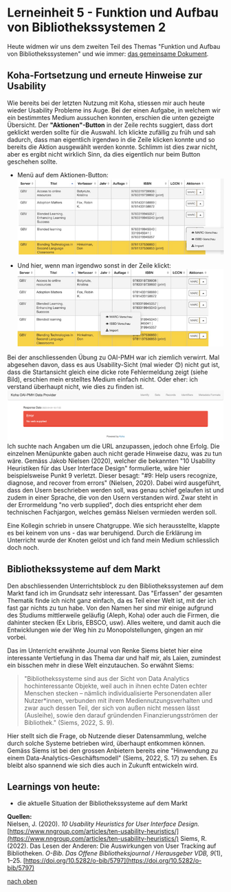 # Lerneinheit 5 - Funktion und Aufbau von Bibliothekssystemen 2

Heute widmen wir uns dem zweiten Teil des Themas "Funktion und Aufbau von Bibliothekssystemen" und wie immer: [das gemeinsame Dokument](https://pad.gwdg.de/NT85lsv_QIWjmPs18rQM_g). 

## Koha-Fortsetzung und erneute Hinweise zur Usability
Wie bereits bei der letzten Nutzung mit Koha, stiessen mir auch heute wieder Usability Probleme ins Auge. Bei der einen Aufgabe, in welchem wir ein bestimmtes Medium aussuchen konnten, erschien die unten gezeigte Übersicht. Der **"Aktionen"-Button** in der Zeile rechts suggiert, dass dort geklickt werden sollte für die Auswahl. Ich klickte zufällig zu früh und sah dadurch, dass man eigentlich irgendwo in die Zeile klicken konnte und so bereits die Aktion ausgewählt werden konnte. Schlimm ist dies zwar nicht, aber es ergibt nicht wirklich Sinn, da dies eigentlich nur beim Button geschehen sollte. 

* Menü auf dem Aktionen-Button:  
![Auswahl Aktion Nr 1](https://github.com/Sabs135/Lerntagebuch-BAIN/blob/main/img/Auswahl_Aktion_1.jpg?raw=true)  

* Und hier, wenn man irgendwo sonst in der Zeile klickt:  
![Auswahl Aktion Nr 2](https://github.com/Sabs135/Lerntagebuch-BAIN/blob/main/img/Auswahl_Aktion_2.jpg?raw=true)

Bei der anschliessenden Übung zu OAI-PMH war ich ziemlich verwirrt. Mal abgesehen davon, dass es aus Usability-Sicht (mal wieder 😊) nicht gut ist, dass die Startansicht gleich eine dicke rote Fehlermeldung zeigt (siehe Bild), erschien mein erstelltes Medium einfach nicht. Oder eher: ich verstand überhaupt nicht, wie dies zu finden ist. 
![Meldung in Koha](https://github.com/Sabs135/Lerntagebuch-BAIN/blob/main/img/Errormeldung_Koha.png?raw=true)
Ich suchte nach Angaben um die URL anzupassen, jedoch ohne Erfolg. Die einzelnen Menüpunkte gaben auch nicht gerade Hinweise dazu, was zu tun wäre. Gemäss Jakob Nielsen (2020), welcher die bekannten "10 Usability Heuristiken für das User Interface Design" formulierte, wäre hier beispielsweise Punkt 9 verletzt. Dieser besagt: "#9: Help users recognize, diagnose, and recover from errors" (Nielsen, 2020). Dabei wird ausgeführt, dass den Usern beschrieben werden soll, was genau schief gelaufen ist und zudem in einer Sprache, die von den Usern verstanden wird. Zwar steht in der Errormeldung "no verb supplied", doch dies entspricht eher dem technischen Fachjargon, welches gemäss Nielsen vermieden werden soll. 

Eine Kollegin schrieb in unsere Chatgruppe. Wie sich herausstellte, klappte es bei keinem von uns - das war beruhigend. Durch die Erklärung im Unterricht wurde der Knoten gelöst und ich fand mein Medium schliesslich doch noch. 

## Bibliothekssysteme auf dem Markt
Den abschliessenden Unterrichtsblock zu den Bibliothekssystemen auf dem Markt fand ich im Grundsatz sehr interessant. Das "Erfassen" der gesamten Thematik finde ich nicht ganz einfach, da es Teil einer Welt ist, mit der ich fast gar nichts zu tun habe. Von den Namen her sind mir einige aufgrund des Studiums mittlerweile geläufig (Aleph, Koha) oder auch die Firmen, die dahinter stecken (Ex Libris, EBSCO, usw). Alles weitere, und damit auch die Entwicklungen wie der Weg hin zu Monopolstellungen, gingen an mir vorbei. 

Das im Unterricht erwähnte Journal von Renke Siems bietet hier eine interessante Vertiefung in das Thema dar und half mir, als Laien, zumindest ein bisschen mehr in diese Welt einzutauchen. So erwähnt Siems:  
>"Bibliothekssysteme sind aus der Sicht von Data Analytics hochinteressante Objekte, weil auch in ihnen echte Daten echter Menschen stecken – nämlich individualisierte Personendaten aller Nutzer*innen, verbunden mit ihrem Mediennutzungsverhalten und zwar auch dessen Teil, der sich von außen nicht messen lässt (Ausleihe), sowie den darauf gründenden Finanzierungsströmen der Bibliothek." (Siems, 2022, S. 9).

Hier stellt sich die Frage, ob Nutzende dieser Datensammlung, welche durch solche Systeme betrieben wird, überhaupt entkommen können. Gemäss Siems ist bei den grossen Anbietern bereits eine "Hinwendung zu einem Data-Analytics-Geschäftsmodell" (Siems, 2022, S. 17) zu sehen. Es bleibt also spannend wie sich dies auch in Zukunft entwickeln wird. 

## Learnings von heute:
- die aktuelle Situation der Bibliothekssysteme auf dem Markt

**Quellen:**  
Nielsen, J. (2020). _10 Usability Heuristics for User Interface Design._ [https://www.nngroup.com/articles/ten-usability-heuristics/](https://www.nngroup.com/articles/ten-usability-heuristics/)
Siems, R. (2022). Das Lesen der Anderen: Die Auswirkungen von User Tracking auf Bibliotheken. _O-Bib. Das Offene Bibliotheksjournal / Herausgeber VDB, 9_(1), 1–25. [https://doi.org/10.5282/o-bib/5797](https://doi.org/10.5282/o-bib/5797)

[nach oben](#lerneinheit-5---funktion-und-aufbau-von-bibliothekssystemen-2)
